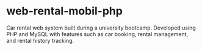 # web-rental-mobil-php
Car rental web system built during a university bootcamp. Developed using PHP and MySQL with features such as car booking, rental management, and rental history tracking.
